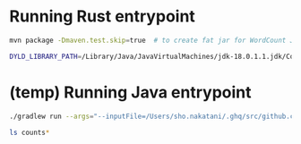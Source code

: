 # Running Rust entrypoint

```bash
mvn package -Dmaven.test.skip=true  # to create fat jar for WordCount Java app

DYLD_LIBRARY_PATH=/Library/Java/JavaVirtualMachines/jdk-18.0.1.1.jdk/Contents/Home/lib cargo run
```

# (temp) Running Java entrypoint

```bash
./gradlew run --args="--inputFile=/Users/sho.nakatani/.ghq/src/github.com/laysakura/beam-rust-jni/sample.txt --output=/Users/sho.nakatani/.ghq/src/github.com/laysakura/beam-rust-jni/counts"

ls counts*
```
